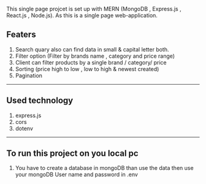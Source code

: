 This single page projcet is set up with MERN (MongoDB , Express.js , React.js , Node.js).
As this is a single page web-application. 

Featers
----------------------------------
1. Search quary also can find data in small & capital letter both.
2. Filter option (Filter by brands name , category and price range)
3. Client can filter products by a single brand / category/ price
4. Sorting (price high to low , low to high & newest created)
5. Pagination
------------------------------------

Used technology
------------------------------------ 
1. express.js
2. cors
3. dotenv
---------------------------------------


To run this project on you local pc
------------------------------------
1. You have to create a database in mongoDB than use the data then use your mongoDB User name and password in .env
